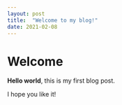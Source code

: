 ```yaml
---
layout: post
title:  "Welcome to my blog!"
date: 2021-02-08
---
```


# Welcome

**Hello world**, this is my first blog post.

I hope you like it!
